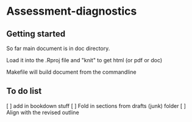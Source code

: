 # Assessment-diagnostics

## Getting started
So far main document is in doc directory.

Load it into the .Rproj file and "knit" to get html (or pdf or doc)

Makefile will build document from the commandline

## To do list
  [ ] add in bookdown stuff
  [ ] Fold in sections from drafts (junk) folder
  [ ] Align with the revised outline 
  
